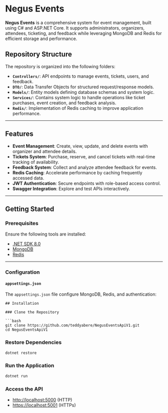 # Negus Events

**Negus Events** is a comprehensive system for event management, built using C# and ASP.NET Core. It supports administrators, organizers, attendees, ticketing, and feedback while leveraging MongoDB and Redis for efficient storage and performance.

## Repository Structure

The repository is organized into the following folders:

- **`Controllers/`**: API endpoints to manage events, tickets, users, and feedback.
- **`DTO/`**: Data Transfer Objects for structured request/response models.
- **`Models/`**: Entity models defining database schemas and system logic.
- **`Services/`**: Contains system logic to handle operations like ticket purchases, event creation, and feedback analysis.
- **`Redis/`**: Implementation of Redis caching to improve application performance.

---

## Features

- **Event Management**: Create, view, update, and delete events with organizer and attendee details.
- **Tickets System**: Purchase, reserve, and cancel tickets with real-time tracking of availability.
- **Feedback System**: Collect and analyze attendee feedback for events.
- **Redis Caching**: Accelerate performance by caching frequently accessed data.
- **JWT Authentication**: Secure endpoints with role-based access control.
- **Swagger Integration**: Explore and test APIs interactively.

---

## Getting Started

### Prerequisites

Ensure the following tools are installed:

- [.NET SDK 8.0](https://dotnet.microsoft.com/)
- [MongoDB](https://www.mongodb.com/)
- [Redis](https://redis.io/)

---

### Configuration

#### `appsettings.json`

The `appsettings.json` file configure MongoDB, Redis, and authentication:


```
## Installation

### Clone the Repository

```bash
git clone https://github.com/teddyabere/NegusEventsApiV1.git
cd NegusEventsApiV1
```

### Restore Dependencies

```bash
dotnet restore
```

### Run the Application

```bash
dotnet run
```
### Access the API

- [http://localhost:5000](http://localhost:5000) (HTTP)
- [https://localhost:5001](https://localhost:5001) (HTTPs)
